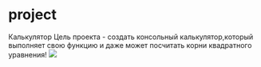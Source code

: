 # project
Калькулятор
Цель проекта - создать консольный калькулятор,который выполняет свою функцию и даже может посчитать корни квадратного уравнения!
<img src="https://i.pinimg.com/originals/cd/88/e3/cd88e3ea65946161214d8c4968cfd9b6.png">
